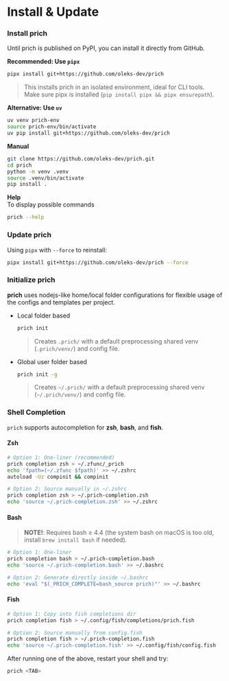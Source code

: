 # Install & Update
### **Install prich**
    
Until prich is published on PyPI, you can install it directly from GitHub.
 
**Recommended: Use `pipx`**
```bash
pipx install git+https://github.com/oleks-dev/prich
```

> This installs prich in an isolated environment, ideal for CLI tools.  
> Make sure pipx is installed (`pip install pipx && pipx ensurepath`).

**Alternative: Use `uv`**
```bash
uv venv prich-env
source prich-env/bin/activate
uv pip install git+https://github.com/oleks-dev/prich
```

**Manual**
```bash
git clone https://github.com/oleks-dev/prich.git
cd prich
python -m venv .venv
source .venv/bin/activate
pip install .
```

**Help**  
To display possible commands 
```bash
prich --help
```

### **Update prich**

Using `pipx` with `--force` to reinstall:
```bash
pipx install git+https://github.com/oleks-dev/prich --force
```


### **Initialize prich**
**prich** uses nodejs-like home/local folder configurations for flexible usage of the configs and templates per project.  

   - Local folder based
       ```bash
       prich init
       ```
       > Creates `.prich/` with a default preprocessing shared venv (`.prich/venv/`) and config file.  

   - Global user folder based
       ```bash
       prich init -g
       ```
     
       > Creates `~/.prich/` with a default preprocessing shared venv (`~/.prich/venv/`) and config file.


### Shell Completion  
`prich` supports autocompletion for **zsh**, **bash**, and **fish**.

#### Zsh  
```bash
# Option 1: One-liner (recommended)
prich completion zsh > ~/.zfunc/_prich
echo 'fpath=(~/.zfunc $fpath)' >> ~/.zshrc
autoload -Uz compinit && compinit

# Option 2: Source manually in ~/.zshrc
prich completion zsh > ~/.prich-completion.zsh
echo 'source ~/.prich-completion.zsh' >> ~/.zshrc
```

#### Bash  
> **NOTE!**: Requires bash ≥ 4.4 (the system bash on macOS is too old,
install `brew install bash` if needed).

```bash
# Option 1: One-liner
prich completion bash > ~/.prich-completion.bash
echo 'source ~/.prich-completion.bash' >> ~/.bashrc

# Option 2: Generate directly inside ~/.bashrc
echo 'eval "$(_PRICH_COMPLETE=bash_source prich)"' >> ~/.bashrc
```

#### Fish
```bash
# Option 1: Copy into fish completions dir
prich completion fish > ~/.config/fish/completions/prich.fish

# Option 2: Source manually from config.fish
prich completion fish > ~/.prich-completion.fish
echo 'source ~/.prich-completion.fish' >> ~/.config/fish/config.fish
```

After running one of the above, restart your shell and try:  
```bash
prich <TAB>
```
